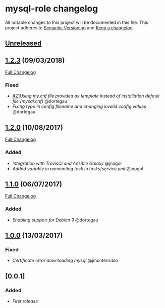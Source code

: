 # mysql-role changelog

All notable changes to this project will be documented in this file.
This project adheres to [Semantic Versioning](http://semver.org/) and [Keep a changelog](https://github.com/olivierlacan/keep-a-changelog).

## [Unreleased](https://github.com/idealista-tech/mysql-role/tree/develop)

## [1.2.3](https://github.com/idealista-tech/mysql-role/tree/1.2.3) (09/03/2018)
[Full Changelog](https://github.com/idealista/mysql-role/compare/1.2.3...1.2.0)
### Fixed
- [#21](https://github.com/idealista/mysql-role/issues/21)*Using my.cnf file provided as template instead of installation default file (mysql.cnf)* @dortegau
- *Fixing typo in config filename and changing invalid config values* @dortegau

## [1.2.0](https://github.com/idealista-tech/mysql-role/tree/1.2.0) (10/08/2017)
[Full Changelog](https://github.com/idealista/mysql-role/compare/1.2.0...1.1.0)
### Added
- *Integration with TravisCI and Ansible Galaxy* @jnogol
- *Added variable in remounting task in tasks/service.yml* @jnogol

## [1.1.0](https://github.com/idealista-tech/mysql-role/tree/1.1.0) (06/07/2017)
[Full Changelog](https://github.com/idealista/mysql-role/compare/1.1.0...1.0.0)
### Added
- *Enabling support for Debian 9* @dortegau

## [1.0.0](https://github.com/idealista-tech/mysql-role/tree/1.0.0) (13/03/2017)
### Fixed
- *Certificate error downloading mysql* @jmonterrubio

## [0.0.1]
### Added
- *First release*
